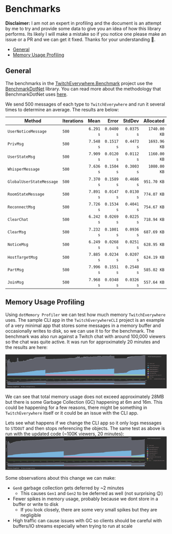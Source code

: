 # Benchmarks
**Disclaimer:** I am not an expert in profiling and the document is an attempt by me to try and provide some data to give you an idea of how this library performs.
Its likely I will make a mistake so if you notice one please make an issue or a PR and we can get it fixed. Thanks for your understanding 🙂.

<!-- TOC -->
* [General](#general)
* [Memory Usage Profiling](#memory-usage-profiling)
<!-- TOC -->

## General
The benchmarks in the [TwitchEverywhere.Benchmark](https://github.com/pureooze/TwitchEverywhere/tree/main/TwitchEverywhere.Benchmark) project use the [BenchmarkDotNet](https://github.com/dotnet/BenchmarkDotNet/tree/master) library. You can read more about the methodology that BenchmarkDotNet uses [here](https://github.com/dotnet/BenchmarkDotNet/tree/master#features).

We send 500 messages of each type to `TwitchEverywhere` and run it several times to determine an average. The results are below:

| Method                   | Iterations |      Mean |      Error |     StdDev |    Allocated |
|--------------------------|------------|----------:|-----------:|-----------:|-------------:|
| `UserNoticeMessage`      | `500`      | `6.291 s` | `0.0400 s` | `0.0375 s` | `1740.00 KB` |
| `PrivMsg`                | `500`      | `7.548 s` | `0.1517 s` | `0.4473 s` | `1693.96 KB` |
| `UserStateMsg`           | `500`      | `7.909 s` | `0.0120 s` | `0.0112 s` | `1160.00 KB` |
| `WhisperMessage`         | `500`      | `7.636 s` | `0.1504 s` | `0.3003 s` | `1080.00 KB` |
| `GlobalUserStateMessage` | `500`      | `7.370 s` | `0.1589 s` | `0.4686 s` |  `951.70 KB` |
| `RoomStateMessage`       | `500`      | `7.891 s` | `0.0147 s` | `0.0130 s` |  `774.07 KB` |
| `ReconnectMsg`           | `500`      | `7.726 s` | `0.1534 s` | `0.4041 s` |  `754.67 KB` |
| `ClearChat`              | `500`      | `6.242 s` | `0.0269 s` | `0.0225 s` |  `718.94 KB` |
| `ClearMsg`               | `500`      | `7.232 s` | `0.1001 s` | `0.0936 s` |  `687.69 KB` |
| `NoticeMsg`              | `500`      | `6.249 s` | `0.0268 s` | `0.0251 s` |  `628.95 KB` |
| `HostTargetMsg`          | `500`      | `7.885 s` | `0.0234 s` | `0.0207 s` |  `624.19 KB` |
| `PartMsg`                | `500`      | `7.996 s` | `0.1551 s` | `0.2548 s` |  `585.02 KB` |
| `JoinMsg`                | `500`      | `7.968 s` | `0.0348 s` | `0.0326 s` |  `557.64 KB` |

## Memory Usage Profiling
Using `dotMemory Profiler` we can test how much memory `TwitchEverywhere` uses. 
The sample CLI app in the `TwitchEverywhereCLI` project is an example of a very minimal app that stores some messages in a memory buffer and occasionally writes to disk, so we can use it to for the benchmark.
The benchmark was also run against a Twitch chat with around 100,000 viewers so the chat was quite active. It was run for approximately 20 minutes and the results are here:

![](images/MemoryUsage.PNG)

We can see that total memory usage does not exceed approximately 28MB but there is some Garbage Collection (GC) happening at 6m and 16m.
This could be happening for a few reasons, there might be something in `TwitchEverywhere` itself or it could be an issue with the CLI app.

Lets see what happens if we change the CLI app so it only logs messages to `STDOUT` and then stops referencing the objects.
The same test as above is run with the updated code (~100K viewers, 20 minutes):
![](images/MemoryUsage-Optimize.PNG)

Some observations about this change we can make:
* `Gen0` garbage collection gets deferred by ~2 minutes
  * This causes `Gen1` and `Gen2` to be deferred as well (not surprising 😉)
* Fewer spikes in memory usage, probably because we dont store in a buffer or write to disk
  * If you look closely, there are some very small spikes but they are negligible
* High traffic can cause issues with GC so clients should be careful with buffers/IO streams especially when trying to run at scale